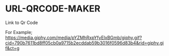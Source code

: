 # URL-QRCODE-MAKER
Link to Qr Code

For Example;
https://media.giphy.com/media/pYZMhRxpYfyElxBGmb/giphy.gif?cid=790b7611bd8ff05cb0a9715b2ecddab59b3016f0596d83b4&rid=giphy.gif&ct=g
